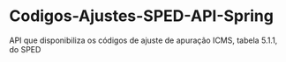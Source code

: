 # Codigos-Ajustes-SPED-API-Spring
API que disponibiliza os códigos de ajuste de apuração ICMS, tabela 5.1.1, do SPED
